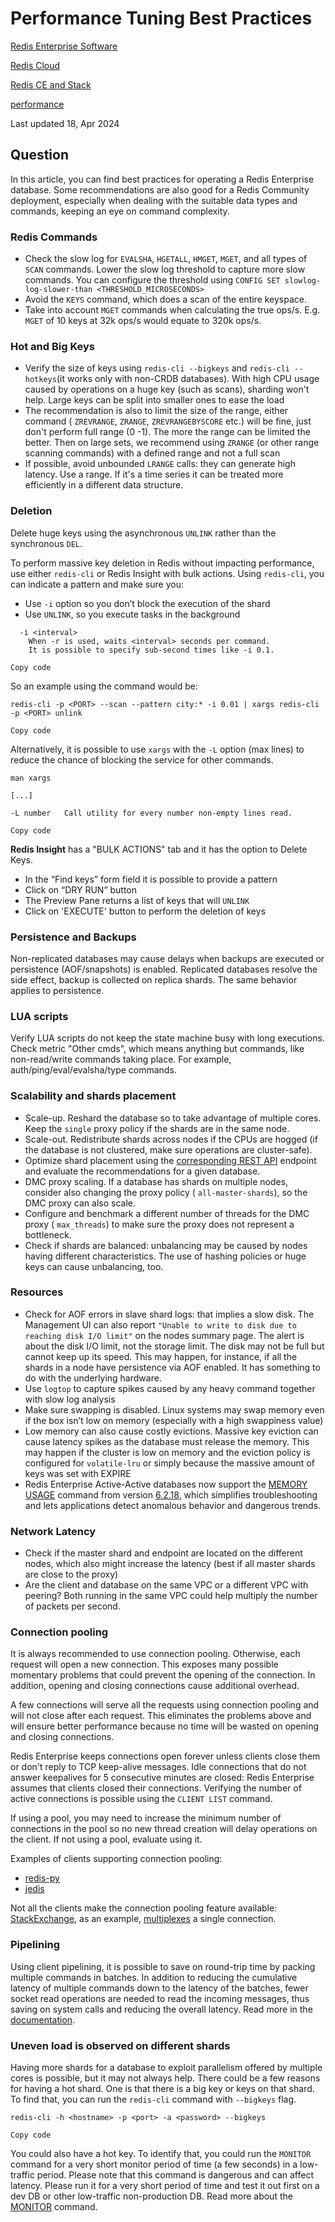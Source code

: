 # Performance Tuning Best Practices

[Redis Enterprise Software](https://redis.io/kb/public?cat=1cmzkcxg2e)

[Redis Cloud](https://redis.io/kb/public?cat=1x5z2h4q4d)

[Redis CE and Stack](https://redis.io/kb/public?cat=2o9qogwfm6)

[performance](https://redis.io/kb/public?tag=performance)

Last updated 18, Apr 2024

## Question

In this article, you can find best practices for operating a Redis Enterprise database. Some recommendations are also good for a Redis Community deployment, especially when dealing with the suitable data types and commands, keeping an eye on command complexity.

### Redis Commands

- Check the slow log for `EVALSHA`, `HGETALL`, `HMGET`, `MGET`, and all types of `SCAN` commands. Lower the slow log threshold to capture more slow commands. You can configure the threshold using `CONFIG SET slowlog-log-slower-than <THRESHOLD_MICROSECONDS>`
- Avoid the `KEYS` command, which does a scan of the entire keyspace.
- Take into account `MGET` commands when calculating the true ops/s. E.g. `MGET` of 10 keys at 32k ops/s would equate to 320k ops/s.

### Hot and Big Keys

- Verify the size of keys using `redis-cli --bigkeys` and `redis-cli --hotkeys`(it works only with non-CRDB databases). With high CPU usage caused by operations on a huge key (such as scans), sharding won't help. Large keys can be split into smaller ones to ease the load
- The recommendation is also to limit the size of the range, either command ( `ZREVRANGE`, `ZRANGE`, `ZREVRANGEBYSCORE` etc.) will be fine, just don't perform full range (0 -1). The more the range can be limited the better. Then on large sets, we recommend using `ZRANGE` (or other range scanning commands) with a defined range and not a full scan
- If possible, avoid unbounded `LRANGE` calls: they can generate high latency. Use a range. If it's a time series it can be treated more efficiently in a different data structure.

### Deletion

Delete huge keys using the asynchronous `UNLINK` rather than the synchronous `DEL`.

To perform massive key deletion in Redis without impacting performance, use either `redis-cli` or Redis Insight with bulk actions. Using `redis-cli`, you can indicate a pattern and make sure you:

- Use `-i` option so you don’t block the execution of the shard
- Use `UNLINK`, so you execute tasks in the background

```hljs bash
  -i <interval>
    When -r is used, waits <interval> seconds per command.
    It is possible to specify sub-second times like -i 0.1.

Copy code
```

So an example using the command would be:

```hljs xml
redis-cli -p <PORT> --scan --pattern city:* -i 0.01 | xargs redis-cli -p <PORT> unlink

Copy code
```

Alternatively, it is possible to use `xargs` with the `-L` option (max lines) to reduce the chance of blocking the service for other commands.

```hljs bash
man xargs

[...]

-L number   Call utility for every number non-empty lines read.

Copy code
```

**Redis Insight** has a "BULK ACTIONS" tab and it has the option to Delete Keys.

- In the “Find keys” form field it is possible to provide a pattern
- Click on “DRY RUN” button
- The Preview Pane returns a list of keys that will `UNLINK`
- Click on 'EXECUTE' button to perform the deletion of keys

### Persistence and Backups

Non-replicated databases may cause delays when backups are executed or persistence (AOF/snapshots) is enabled. Replicated databases resolve the side effect, backup is collected on replica shards. The same behavior applies to persistence.

### LUA scripts

Verify LUA scripts do not keep the state machine busy with long executions. Check metric "Other cmds", which means anything but commands, like non-read/write commands taking place. For example, auth/ping/eval/evalsha/type commands.

### Scalability and shards placement

- Scale-up. Reshard the database so to take advantage of multiple cores. Keep the `single` proxy policy if the shards are in the same node.
- Scale-out. Redistribute shards across nodes if the CPUs are hogged (if the database is not clustered, make sure operations are cluster-safe).
- Optimize shard placement using the [corresponding REST API](https://redis.io/docs/latest/operate/rs/references/rest-api/requests/bdbs/actions/optimize_shards_placement/) endpoint and evaluate the recommendations for a given database.
- DMC proxy scaling. If a database has shards on multiple nodes, consider also changing the proxy policy ( `all-master-shards`), so the DMC proxy can also scale.
- Configure and benchmark a different number of threads for the DMC proxy ( `max_threads`) to make sure the proxy does not represent a bottleneck.
- Check if shards are balanced: unbalancing may be caused by nodes having different characteristics. The use of hashing policies or huge keys can cause unbalancing, too.

### Resources

- Check for AOF errors in slave shard logs: that implies a slow disk. The Management UI can also report `"Unable to write to disk due to reaching disk I/O limit"` on the nodes summary page. The alert is about the disk I/O limit, not the storage limit. The disk may not be full but cannot keep up its speed. This may happen, for instance, if all the shards in a node have persistence via AOF enabled. It has something to do with the underlying hardware.
- Use `logtop` to capture spikes caused by any heavy command together with slow log analysis
- Make sure swapping is disabled. Linux systems may swap memory even if the box isn’t low on memory (especially with a high swappiness value)
- Low memory can also cause costly evictions. Massive key eviction can cause latency spikes as the database must release the memory. This may happen if the cluster is low on memory and the eviction policy is configured for `volatile-lru` or simply because the massive amount of keys was set with EXPIRE
- Redis Enterprise Active-Active databases now support the [MEMORY USAGE](https://redis.io/docs/latest/commands/memory-usage/) command from version [6.2.18](https://redis.io/docs/latest/operate/rs/release-notes/rs-6-2-18-releases/), which simplifies troubleshooting and lets applications detect anomalous behavior and dangerous trends.

### Network Latency

- Check if the master shard and endpoint are located on the different nodes, which also might increase the latency (best if all master shards are close to the proxy)
- Are the client and database on the same VPC or a different VPC with peering? Both running in the same VPC could help multiply the number of packets per second.

### Connection pooling

It is always recommended to use connection pooling. Otherwise, each request will open a new connection. This exposes many possible momentary problems that could prevent the opening of the connection. In addition, opening and closing connections cause additional overhead.

A few connections will serve all the requests using connection pooling and will not close after each request. This eliminates the problems above and will ensure better performance because no time will be wasted on opening and closing connections.

Redis Enterprise keeps connections open forever unless clients close them or don't reply to TCP keep-alive messages. Idle connections that do not answer keepalives for 5 consecutive minutes are closed: Redis Enterprise assumes that clients closed their connections. Verifying the number of active connections is possible using the `CLIENT LIST` command.

If using a pool, you may need to increase the minimum number of connections in the pool so no new thread creation will delay operations on the client. If not using a pool, evaluate using it.

Examples of clients supporting connection pooling:

- [redis-py](https://github.com/redis/redis-py)
- [jedis](https://github.com/redis/jedis)

Not all the clients make the connection pooling feature available: [StackExchange](https://github.com/StackExchange/StackExchange.Redis), as an example, [multiplexes](https://stackexchange.github.io/StackExchange.Redis/PipelinesMultiplexers#multiplexing) a single connection.

### Pipelining

Using client pipelining, it is possible to save on round-trip time by packing multiple commands in batches. In addition to reducing the cumulative latency of multiple commands down to the latency of the batches, fewer socket read operations are needed to read the incoming messages, thus saving on system calls and reducing the overall latency. Read more in the [documentation](https://redis.io/docs/latest/develop/use/pipelining/).

### Uneven load is observed on different shards

Having more shards for a database to exploit parallelism offered by multiple cores is possible, but it may not always help. There could be a few reasons for having a hot shard. One is that there is a big key or keys on that shard. To find that, you can run the `redis-cli` command with `--bigkeys` flag.

```hljs xml
redis-cli -h <hostname> -p <port> -a <password> --bigkeys

Copy code
```

You could also have a hot key. To identify that, you could run the `MONITOR` command for a very short monitor period of time (a few seconds) in a low-traffic period. Please note that this command is dangerous and can affect latency. Please run it for a very short period of time and test it out first on a dev DB or other low-traffic non-production DB. Read more about the [MONITOR](https://redis.io/docs/latest/commands/monitor/) command.


